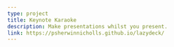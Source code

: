 ```yaml
---
type: project
title: Keynote Karaoke
description: Make presentations whilst you present.
link: https://psherwinnicholls.github.io/lazydeck/
---
```

